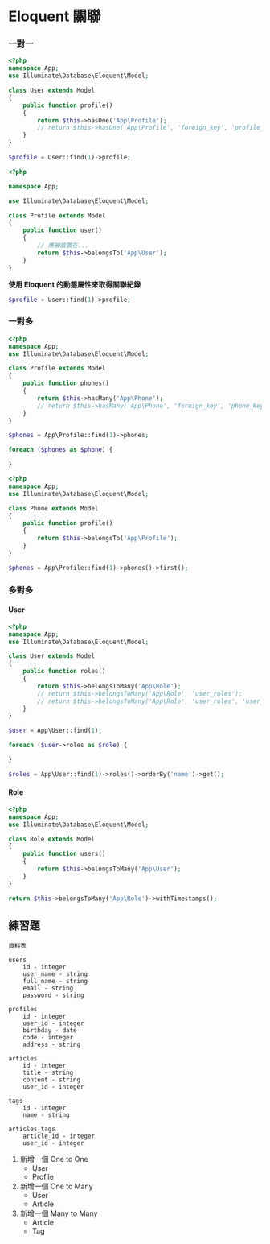 # Eloquent 關聯

### 一對一

```php
<?php
namespace App;
use Illuminate\Database\Eloquent\Model;

class User extends Model
{
    public function profile()
    {
        return $this->hasOne('App\Profile');
        // return $this->hasOne('App\Profile', 'foreign_key', 'profile_key');
    }
}
```

```php
$profile = User::find(1)->profile;
```

```php
<?php

namespace App;

use Illuminate\Database\Eloquent\Model;

class Profile extends Model
{
    public function user()
    {
        // 應被放置在...
        return $this->belongsTo('App\User');
    }
}
```

<!-- 在這個例子裡，它會自動假設 Profile table 擁有 user_id 外來鍵 -->

**使用 Eloquent 的動態屬性來取得關聯紀錄**

```php
$profile = User::find(1)->profile;
```

### 一對多

```php
<?php
namespace App;
use Illuminate\Database\Eloquent\Model;

class Profile extends Model
{
    public function phones()
    {
        return $this->hasMany('App\Phone');
        // return $this->hasMany('App\Phone', 'foreign_key', 'phone_key');
    }
}
```

```php
$phones = App\Profile::find(1)->phones;

foreach ($phones as $phone) {

}
```

```php
<?php
namespace App;
use Illuminate\Database\Eloquent\Model;

class Phone extends Model
{
    public function profile()
    {
        return $this->belongsTo('App\Profile');
    }
}
```

```php
$phones = App\Profile::find(1)->phones()->first();
```

### 多對多

#### User

```php
<?php
namespace App;
use Illuminate\Database\Eloquent\Model;

class User extends Model
{
    public function roles()
    {
        return $this->belongsToMany('App\Role');
        // return $this->belongsToMany('App\Role', 'user_roles');
        // return $this->belongsToMany('App\Role', 'user_roles', 'user_id', 'role_id');
    }
}
```


```php
$user = App\User::find(1);

foreach ($user->roles as $role) {

}
```

```php
$roles = App\User::find(1)->roles()->orderBy('name')->get();
```

#### Role

```php
<?php
namespace App;
use Illuminate\Database\Eloquent\Model;

class Role extends Model
{
    public function users()
    {
        return $this->belongsToMany('App\User');
    }
}
```

<!-- 如果你想要樞紐表自動維護 created_at 和 updated_at 時間戳，在定義關聯方法時加上  withTimestamps 方法 -->

```php
return $this->belongsToMany('App\Role')->withTimestamps();
```

 <!-- 
 * [資料庫：查詢建構器](https://laravel.tw/docs/5.1/queries)  
 -->

## 練習題

```
資料表

users
    id - integer
    user_name - string
    full_name - string
    email - string
    password - string

profiles
    id - integer
    user_id - integer
    birthday - date
    code - integer
    address - string

articles
    id - integer
    title - string
    content - string
    user_id - integer

tags
    id - integer
    name - string

articles_tags
    article_id - integer
    user_id - integer
```


1. 新增一個 One to One
    * User
    * Profile
1. 新增一個 One to Many
    * User
    * Article
1. 新增一個 Many to Many
    * Article
    * Tag